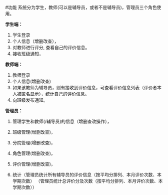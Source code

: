 #功能
系统分为学生，教师(可以是辅导员，或者不是辅导员)，管理员三个角色使用。

**学生端：**

1. 学生登录
2. 个人信息（增删改查），
3. 对教师进行评分, 查看自己的评价信息。
4. 接收班级通知，



**教师端：**

1. 教师登录
2. 个人信息(增删改查)
3. 如果该教师为辅导员，则有接收到评价信息，可查看评价信息列表（评价者本人被匿名显示），统计自己的评价信息。
4. 向班级发布通知。



**管理员：**

1. 管理学生和教师(/辅导员)的信息（增删查改操作），

2. 班级管理(增删改查)，

3. 分院管理(增删改查)，

4. 角色管理(增删改查)，

5. 评价管理(增删改查)，

6. 统计（管理员统计所有辅导员的评价信息（按平均分排列、本月评价次数、本学期次数） 
      （管理员统计总评价分及次数（按平均分排列、本月评价次数、本学期次数））